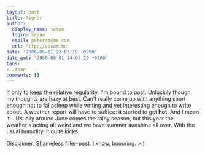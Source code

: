 ```yaml
---
layout: post
title: Aigner
author:
  display_name: sesam
  login: sesam
  email: petersz@me.com
  url: http://sesam.hu
date: '2006-06-01 23:03:19 +0200'
date_gmt: '2006-06-01 14:03:19 +0200'
tags:
- Japan
comments: []
---
```


If only to keep the relative regularity, I'm bound to post. Unluckily though, my thoughts are hazy at best. Can't really come up with anything short enough not to fal asleep while writing and yet interesting enough to write about. A weather report will have to suffice: it started to get **hot**. And I mean it... Usually around June comes the rainy season, but this year the weather's acting all weird and we have summer sunshine all over. With the usual humidity, it quite kicks.

Disclaimer: Shameless filler-post. I know, boooring. >:)
